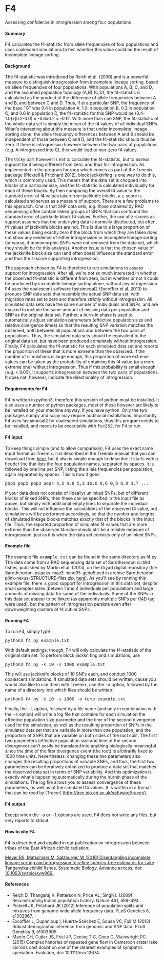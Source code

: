 # F4
Assessing confidence in introgression among four populations

#### Summary

F4 calculates the f4-statistic from allele frequencies of four populations and uses coalescent simulations to test whether this value could be the result of incomplete lineage sorting.

#### Background

The f4-statistic was introduced by Reich et al. (2009) and is a powerful measure to distinguish introgression from incomplete lineage sorting, based on allele frequencies of four populations. With populations A, B, C, and D, and the assumed population topology (A,B),(C,D), the f4-statistic is calculated as the product of the difference of allele frequencies between A and B, and between C and D. Thus, if at a particular SNP, the frequency of the base "G" was 0.4 in population A, 1.0 in population B, 0.2 in population C, and 0.0 in population D, the f4-statistic for this SNP would be (0.4-1.0)x(0.2-0.0) = -0.6x0.2 = -0.12. With more than one SNP, the f4-statistic of the whole data set is simply the mean of the f4 values of all individual SNPs. What's interesting about this measure is that under incomplete lineage sorting alone, the allele frequency differences between A and B should be independent of those between C and D, and the f4-statistic should thus be zero. If there is introgression however between the two pairs of populations (e.g. A introgressed into C), this would lead to non-zero f4 values.

The tricky part however is not to calculate the f4-statistic, but to assess support for it being different from zero, and thus for introgression. As implemented in the program fourpop which comes as part of the Treemix package (Pickrell & Pritchard 2012), block jackknifing is one way to do this, which is commonly used. This means that the data set is chopped into blocks of a particular size, and the f4-statistic is calculated individually for each of these blocks. By then comparing the overall f4 value to the standard error of f4 values taken from jackknife blocks, a z-score is calculated and serves as a measure of support. There are a few problems to this approach. One is that SNP data sets, e.g. those obtained by RAD sequencing often contain linked groups of SNPs that can confound the standard error of jackknife block f4 values. Further, the use of z-scores as support assumes that the underlying data is normally distributed, but often, f4 values of jackknife blocks are not. This is due to a large proportion of these values being exactly zero if the block from which they are taken does not show any evidence of either introgression or  incomplete lineage sorting (or worse, if monomorphic SNPs were not removed from the data set, which they should be for this analysis). Another issue is that the chosen value of the jackknife block size can (and often does) influence the standard error and thus the z-score supporting introgression.

The approach chosen by F4 is therefore to run simulations to assess support for introgression. After all, we're not so much interested in whether the observed f4-statistic is different from zero, but in whether or not it could be produced by incomplete lineage sorting alone, without any introgression. F4 uses the coalescent software fastsimcoal2 (Excoffier et al. 2013) to produce SNP data sets that resemble the actual SNP data set, with migration rates set to zero and therefore strictly without introgression. All simulated data sets have the same number of individuals and SNPs, and are masked to include the same amount of missing data per population and SNP as the original data set. Further, a burn-in phase is used to automatically adjust simulation parameters (effective population size and relative divergence times) so that the resulting SNP variation matches the observed, both between all populations and between the two pairs of populations. Thus, the simulated data sets should be equivalent to the original data set, but have been produced completely without introgression. Finally, F4 calculates the f4-statistic for each simulated data set and reports the proportion of these that is more extreme than the observed. If the number of simulations is large enough, this proportion of more extreme values can be taken as the probability of obtaining this f4 value (or a more extreme one) without introgression. Thus if this probability is small enough (e.g. < 0.05), it supports introgression between the two pairs of populations. It does not, however, indicate the directionality of introgression.

#### Requirements for F4
F4 is written in python3, therefore this version of python must be installed. It also uses a number of python packages, most of these however are likely to be installed on your machine anyway, if you have python. Only the two packages numpy and scipy may require additional installations. Importantly, F4 uses fastsimcoal2 for coalescent simulations, thus this program needs to be installed, and needs to be executable with <span style="font-family:Courier;">fsc252</span>, for F4 to run.

#### F4 input
To keep things simple (and to allow comparison), F4 uses the exact same input format as Treemix. It is described in the Treemix manual that you can download from [here](https://bitbucket.org/nygcresearch/treemix/wiki/Home ), but it also is simple enough to describe: It starts with a header line that lists the four population names, separated by spaces. It is followed by one line per SNP, listing the allele frequencies per population, again separated by spaces. This is how it goes:

<span style="font-family:Courier;">
pop1 pop2 pop3 pop4  
4,2 0,8 5,3 10,0  
0,6 0,8 0,8 3,7  
...  
</span>

If your data does not consist of (ideally) unlinked SNPs, but of different blocks of linked SNPs, then these can be specified in the input file as above, but simply with additional empty lines to separate the individual blocks. This will not influence the calculations of the observed f4 value, but simulations will be performed accordingly, so that the number and lengths of simulated linkage blocks matches exactly that of the blocks in the input file. Thus, the reported proportion of simulated f4 values that are more extreme than the observed f4 value should still be a reliable measure of introgression, just as it is when the data set consists only of unlinked SNPs.

#### Example file

The example file <span style="font-family:Courier;">example.txt</span> can be found in the same directory as f4.py. The data come from a RAD sequencing data set of Sarotherodon cichlid fishes, published by Martin et al. (2015), on the Dryad digital repository (file Sarotherodon-pstacks-map3-mind95-geno5.ped in archive Sarotherodon-plink-nexus-STRUCTURE-files.zip, [here](http://datadryad.org/resource/doi:10.5061/dryad.b28p1 )). As you'll see by running this example file, there is good support for introgression in this data set, despite small samples sizes (betwen 1 and 4 individuals per population) and large amounts of missing data for some of the individuals. Some of the SNPs in this data set appear to be linked (as apparently multiple SNPs per RAD tag were used), but the pattern of introgression persists even after downweighting clusters of f4 outlier SNPs.

#### Running F4
To run F4, simply type

<span style="font-family:Courier;">python3 f4.py example.txt</span>

With default settings, though, F4 will only calculate the f4-statistic of the original data set. To perform block jackknifing and simulations, use

<span style="font-family:Courier;">python3 f4.py -k 10 -s 1000 example.txt</span>

This will use jackknife blocks of 10 SNPs each, and conduct 1000 coalescent simulations. If simulated data sets should be written, cause you would also like to use them with Treemix, use the <span style="font-family:Courier;">-o</span> option, followed by the name of a directory into which files should be written:

<span style="font-family:Courier;">python3 f4.py -k 10 -s 1000 -o temp example.txt</span>

Finally, the <span style="font-family:Courier;">-l</span> option, followed by a file name (and only in combination with the <span style="font-family:Courier;">-s</span> option) will write a log file that contains for each simulation the effective population size parameter and the time of the second divergence used for the simulation, as well as the resulting proportion of SNPs in the simulated data set that are variable in more than one population, and the proportion of SNPs that are variable on both sides of the root split. The first two parameters (effective population size and time of the second divergence) can't easily be translated into anything biologically meaningful since the time of the first divergence event (the root) is arbitrarily fixed to 1000 time units. Nevertheless, changing these two parameters also changes the resulting proportions of variable SNPs, and thus, the first two parameters can be iteratively optimized to produce a data set that matches the observed data set in terms of SNP variability. And this optimization is exactly what's happening automatically during the burnin phase of the simulations. The log file allows you to assess convergence of these parameters, as well as of the simulated f4 values. It is written in a format that can be read by [Tracer] (http://tree.bio.ed.ac.uk/software/tracer/).

#### F4 output
Except when the <span style="font-family:Courier;">-o</span> or <span style="font-family:Courier;">-l</span> options are used, F4 does not write any files, but only reports to stdout.

#### How to cite F4
F4 is described and applied in our publication on introgression between tribes of the East African cichlid radiation:

[Meyer BS, Matschiner M, Salzburger W (2016) Disentangling incomplete lineage sorting and introgression to refine species-tree estimates for Lake Tanganyika cichlid fishes. Systematic Biology, Advance access, doi: 10.1093/sysbio/syw069.](http://sysbio.oxfordjournals.org/content/early/2016/07/27/sysbio.syw069.abstract)

#### References
* Reich D, Thangaraj K, Patterson N, Price AL, Singh L (2009) Reconstructing Indian population history. Nature 461, 489-494.
* Pickrell JK, Pritchard JK (2012) Inference of population splits and mixtures from genome-wide allele frequency data. PLoS Genetics 8, e1002967.
* Excoffier L, Dupanloup I, Huerta-Sañchez E, Sousa VC, Foll M (2013) Robust demographic inference from genomic and SNP data. PLoS Genetics 9, e1003905.
* Martin CH, Cutler JS, Friel JP, Dening T C, Coop G, Wainwright PC (2015) Complex histories of repeated gene flow in Cameroon crater lake cichlids cast doubt on one of the clearest examples of sympatric speciation. Evolution, doi: 10.1111/evo.12674.